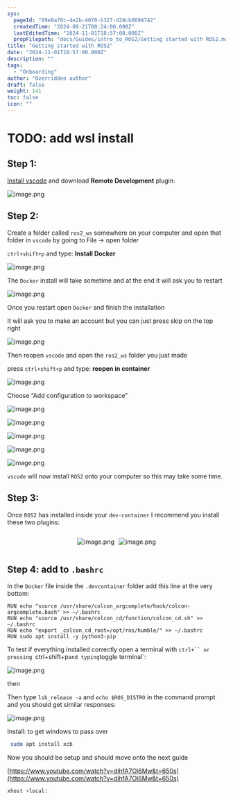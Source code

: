 ```yaml
---
sys:
  pageId: "89e0a78c-4e2b-4070-b327-d28cb0694742"
  createdTime: "2024-08-21T00:24:00.000Z"
  lastEditedTime: "2024-11-01T18:57:00.000Z"
  propFilepath: "docs/Guides/intro_to_ROS2/Getting started with ROS2.md"
title: "Getting started with ROS2"
date: "2024-11-01T18:57:00.000Z"
description: ""
tags:
  - "Onboarding"
author: "Overridden author"
draft: false
weight: 141
toc: false
icon: ""
---
```


# TODO: add wsl install

## Step 1:

[Install vscode](https://code.visualstudio.com/download) and download **Remote Development** plugin:

![image.png](https://prod-files-secure.s3.us-west-2.amazonaws.com/d518164a-d88e-44d1-a4ee-3adb3bd8bce0/efb52993-1881-4a40-b95e-6f020334f022/image.png?X-Amz-Algorithm=AWS4-HMAC-SHA256&X-Amz-Content-Sha256=UNSIGNED-PAYLOAD&X-Amz-Credential=ASIAZI2LB466W4V46QDI%2F20250210%2Fus-west-2%2Fs3%2Faws4_request&X-Amz-Date=20250210T200216Z&X-Amz-Expires=3600&X-Amz-Security-Token=IQoJb3JpZ2luX2VjEKz%2F%2F%2F%2F%2F%2F%2F%2F%2F%2FwEaCXVzLXdlc3QtMiJHMEUCIQCMv%2F8lA9%2BtESc3UTmKqsYJllU8BNeDOoXiyqU3InMXvAIgbrZN1zVmerVMwnJy0XJrj0jhURZYuYC1gWYSMFPNNAUqiAQIxf%2F%2F%2F%2F%2F%2F%2F%2F%2F%2FARAAGgw2Mzc0MjMxODM4MDUiDKR74dcxpbENHYGWEircA6grXOz1hMmML1cSFy7YpwiNC0RpneO%2BOcMLxvsae9RodN6Hyz1AIoHThVOYQ%2FjZnf65kBJPHothGSdCYiIRzgcSWVnn76mC%2F7pg2gSDt4kx3A%2F2xLx8wcK4YdHZfon%2Fdyh2IXG8HgyXr6Ai2mCZ8dv7ZB9uaVklgYJ%2Fllsn0%2F5i53JcuTLiPSNiqVTYeQZRXTZgmP1qKFMBJR3o8Ae%2FIsAB7jX4gBsAiz%2FDC6k14IuwPeqNCtSxEwYKil6I7I0m8QGjXIkx4tmlo%2Bx9ajP9q51aYb18AsXVE9ehZFEQXGl4oi7NY9XetMz%2FkPldMVpA4Nz0Dhryb5xN4LmAGk4xVrRfzDcdQVxnWSK6OydtvR671lsNHa5QVH7HhGfYE1dD9t8AFCV8Jrz%2FXA6bThgMGC%2BmPwB4S3Znoxa1BTtREc%2Fv6%2B0Go4qRjVJcoCkAUhE8NcqVtCdymxaq%2BnIdKtp6UDaXjcWyPZMawSFMIcREd2QkSwbN5pbljTwallew33T6Co9egVHVoQo0m2x4WNQx5N%2Bwmq6ZjxT67E4tCpFhEyji3fKTSff%2FNWiioaAoS%2FC3OeQE3pi0KhiR6yWpVhhodzkbQp51Rhl5vbqvcrVBxlV0pN6xqr2KxVrRFjtlMOGyqb0GOqUBsBlH1qY0MLajgf%2BnzaMPaV%2F7Hu6dlAIddVI8TN%2BTWlRcJb8WPtEi6JbAZSXNOFk9Xp7rQl2GM2W20qhKrFBLxBp8dTNySNDJNX2Bz9nOJpEU%2BqFKl9HJfij9LmhhLEhxFPQVyilMGE636kT1xpUOTghbfZvD%2BSz4J%2BdlZ91hbsTn0PKsgA6%2BafcFbkZ9uZHZcw%2BxbXd61NFGnIXKxBAAXxKx9bYn&X-Amz-Signature=5aabb2807e653bae7dba393f21c107cdae5b15e5118a6574c04dd2bc383ca649&X-Amz-SignedHeaders=host&x-id=GetObject)

## Step 2:

Create a folder called `ros2_ws` somewhere on your computer and open that folder in `vscode` by going to File → open folder 

`ctrl+shift+p` and type: **Install Docker**

![image.png](https://prod-files-secure.s3.us-west-2.amazonaws.com/d518164a-d88e-44d1-a4ee-3adb3bd8bce0/2269dc0e-1cd5-47ff-bceb-c04ad9b2eab0/image.png?X-Amz-Algorithm=AWS4-HMAC-SHA256&X-Amz-Content-Sha256=UNSIGNED-PAYLOAD&X-Amz-Credential=ASIAZI2LB466W4V46QDI%2F20250210%2Fus-west-2%2Fs3%2Faws4_request&X-Amz-Date=20250210T200216Z&X-Amz-Expires=3600&X-Amz-Security-Token=IQoJb3JpZ2luX2VjEKz%2F%2F%2F%2F%2F%2F%2F%2F%2F%2FwEaCXVzLXdlc3QtMiJHMEUCIQCMv%2F8lA9%2BtESc3UTmKqsYJllU8BNeDOoXiyqU3InMXvAIgbrZN1zVmerVMwnJy0XJrj0jhURZYuYC1gWYSMFPNNAUqiAQIxf%2F%2F%2F%2F%2F%2F%2F%2F%2F%2FARAAGgw2Mzc0MjMxODM4MDUiDKR74dcxpbENHYGWEircA6grXOz1hMmML1cSFy7YpwiNC0RpneO%2BOcMLxvsae9RodN6Hyz1AIoHThVOYQ%2FjZnf65kBJPHothGSdCYiIRzgcSWVnn76mC%2F7pg2gSDt4kx3A%2F2xLx8wcK4YdHZfon%2Fdyh2IXG8HgyXr6Ai2mCZ8dv7ZB9uaVklgYJ%2Fllsn0%2F5i53JcuTLiPSNiqVTYeQZRXTZgmP1qKFMBJR3o8Ae%2FIsAB7jX4gBsAiz%2FDC6k14IuwPeqNCtSxEwYKil6I7I0m8QGjXIkx4tmlo%2Bx9ajP9q51aYb18AsXVE9ehZFEQXGl4oi7NY9XetMz%2FkPldMVpA4Nz0Dhryb5xN4LmAGk4xVrRfzDcdQVxnWSK6OydtvR671lsNHa5QVH7HhGfYE1dD9t8AFCV8Jrz%2FXA6bThgMGC%2BmPwB4S3Znoxa1BTtREc%2Fv6%2B0Go4qRjVJcoCkAUhE8NcqVtCdymxaq%2BnIdKtp6UDaXjcWyPZMawSFMIcREd2QkSwbN5pbljTwallew33T6Co9egVHVoQo0m2x4WNQx5N%2Bwmq6ZjxT67E4tCpFhEyji3fKTSff%2FNWiioaAoS%2FC3OeQE3pi0KhiR6yWpVhhodzkbQp51Rhl5vbqvcrVBxlV0pN6xqr2KxVrRFjtlMOGyqb0GOqUBsBlH1qY0MLajgf%2BnzaMPaV%2F7Hu6dlAIddVI8TN%2BTWlRcJb8WPtEi6JbAZSXNOFk9Xp7rQl2GM2W20qhKrFBLxBp8dTNySNDJNX2Bz9nOJpEU%2BqFKl9HJfij9LmhhLEhxFPQVyilMGE636kT1xpUOTghbfZvD%2BSz4J%2BdlZ91hbsTn0PKsgA6%2BafcFbkZ9uZHZcw%2BxbXd61NFGnIXKxBAAXxKx9bYn&X-Amz-Signature=aeb07cba74c9d90063577504713fecc9392c054ab839234947efcfc172df1c40&X-Amz-SignedHeaders=host&x-id=GetObject)

The `Docker` install will take sometime and at the end it will ask you to restart

![image.png](https://prod-files-secure.s3.us-west-2.amazonaws.com/d518164a-d88e-44d1-a4ee-3adb3bd8bce0/ed233f78-be33-4b1f-b89c-9c346c0e961e/image.png?X-Amz-Algorithm=AWS4-HMAC-SHA256&X-Amz-Content-Sha256=UNSIGNED-PAYLOAD&X-Amz-Credential=ASIAZI2LB466W4V46QDI%2F20250210%2Fus-west-2%2Fs3%2Faws4_request&X-Amz-Date=20250210T200216Z&X-Amz-Expires=3600&X-Amz-Security-Token=IQoJb3JpZ2luX2VjEKz%2F%2F%2F%2F%2F%2F%2F%2F%2F%2FwEaCXVzLXdlc3QtMiJHMEUCIQCMv%2F8lA9%2BtESc3UTmKqsYJllU8BNeDOoXiyqU3InMXvAIgbrZN1zVmerVMwnJy0XJrj0jhURZYuYC1gWYSMFPNNAUqiAQIxf%2F%2F%2F%2F%2F%2F%2F%2F%2F%2FARAAGgw2Mzc0MjMxODM4MDUiDKR74dcxpbENHYGWEircA6grXOz1hMmML1cSFy7YpwiNC0RpneO%2BOcMLxvsae9RodN6Hyz1AIoHThVOYQ%2FjZnf65kBJPHothGSdCYiIRzgcSWVnn76mC%2F7pg2gSDt4kx3A%2F2xLx8wcK4YdHZfon%2Fdyh2IXG8HgyXr6Ai2mCZ8dv7ZB9uaVklgYJ%2Fllsn0%2F5i53JcuTLiPSNiqVTYeQZRXTZgmP1qKFMBJR3o8Ae%2FIsAB7jX4gBsAiz%2FDC6k14IuwPeqNCtSxEwYKil6I7I0m8QGjXIkx4tmlo%2Bx9ajP9q51aYb18AsXVE9ehZFEQXGl4oi7NY9XetMz%2FkPldMVpA4Nz0Dhryb5xN4LmAGk4xVrRfzDcdQVxnWSK6OydtvR671lsNHa5QVH7HhGfYE1dD9t8AFCV8Jrz%2FXA6bThgMGC%2BmPwB4S3Znoxa1BTtREc%2Fv6%2B0Go4qRjVJcoCkAUhE8NcqVtCdymxaq%2BnIdKtp6UDaXjcWyPZMawSFMIcREd2QkSwbN5pbljTwallew33T6Co9egVHVoQo0m2x4WNQx5N%2Bwmq6ZjxT67E4tCpFhEyji3fKTSff%2FNWiioaAoS%2FC3OeQE3pi0KhiR6yWpVhhodzkbQp51Rhl5vbqvcrVBxlV0pN6xqr2KxVrRFjtlMOGyqb0GOqUBsBlH1qY0MLajgf%2BnzaMPaV%2F7Hu6dlAIddVI8TN%2BTWlRcJb8WPtEi6JbAZSXNOFk9Xp7rQl2GM2W20qhKrFBLxBp8dTNySNDJNX2Bz9nOJpEU%2BqFKl9HJfij9LmhhLEhxFPQVyilMGE636kT1xpUOTghbfZvD%2BSz4J%2BdlZ91hbsTn0PKsgA6%2BafcFbkZ9uZHZcw%2BxbXd61NFGnIXKxBAAXxKx9bYn&X-Amz-Signature=0653296685908633828c9408364972b678f0d6c311456e6b54943f918b610324&X-Amz-SignedHeaders=host&x-id=GetObject)

Once you restart open `Docker` and finish the installation

It will ask you to make an account but you can just press skip on the top right

![image.png](https://prod-files-secure.s3.us-west-2.amazonaws.com/d518164a-d88e-44d1-a4ee-3adb3bd8bce0/21010ad9-1659-4fd9-9f59-9932a09b2a3d/image.png?X-Amz-Algorithm=AWS4-HMAC-SHA256&X-Amz-Content-Sha256=UNSIGNED-PAYLOAD&X-Amz-Credential=ASIAZI2LB466W4V46QDI%2F20250210%2Fus-west-2%2Fs3%2Faws4_request&X-Amz-Date=20250210T200216Z&X-Amz-Expires=3600&X-Amz-Security-Token=IQoJb3JpZ2luX2VjEKz%2F%2F%2F%2F%2F%2F%2F%2F%2F%2FwEaCXVzLXdlc3QtMiJHMEUCIQCMv%2F8lA9%2BtESc3UTmKqsYJllU8BNeDOoXiyqU3InMXvAIgbrZN1zVmerVMwnJy0XJrj0jhURZYuYC1gWYSMFPNNAUqiAQIxf%2F%2F%2F%2F%2F%2F%2F%2F%2F%2FARAAGgw2Mzc0MjMxODM4MDUiDKR74dcxpbENHYGWEircA6grXOz1hMmML1cSFy7YpwiNC0RpneO%2BOcMLxvsae9RodN6Hyz1AIoHThVOYQ%2FjZnf65kBJPHothGSdCYiIRzgcSWVnn76mC%2F7pg2gSDt4kx3A%2F2xLx8wcK4YdHZfon%2Fdyh2IXG8HgyXr6Ai2mCZ8dv7ZB9uaVklgYJ%2Fllsn0%2F5i53JcuTLiPSNiqVTYeQZRXTZgmP1qKFMBJR3o8Ae%2FIsAB7jX4gBsAiz%2FDC6k14IuwPeqNCtSxEwYKil6I7I0m8QGjXIkx4tmlo%2Bx9ajP9q51aYb18AsXVE9ehZFEQXGl4oi7NY9XetMz%2FkPldMVpA4Nz0Dhryb5xN4LmAGk4xVrRfzDcdQVxnWSK6OydtvR671lsNHa5QVH7HhGfYE1dD9t8AFCV8Jrz%2FXA6bThgMGC%2BmPwB4S3Znoxa1BTtREc%2Fv6%2B0Go4qRjVJcoCkAUhE8NcqVtCdymxaq%2BnIdKtp6UDaXjcWyPZMawSFMIcREd2QkSwbN5pbljTwallew33T6Co9egVHVoQo0m2x4WNQx5N%2Bwmq6ZjxT67E4tCpFhEyji3fKTSff%2FNWiioaAoS%2FC3OeQE3pi0KhiR6yWpVhhodzkbQp51Rhl5vbqvcrVBxlV0pN6xqr2KxVrRFjtlMOGyqb0GOqUBsBlH1qY0MLajgf%2BnzaMPaV%2F7Hu6dlAIddVI8TN%2BTWlRcJb8WPtEi6JbAZSXNOFk9Xp7rQl2GM2W20qhKrFBLxBp8dTNySNDJNX2Bz9nOJpEU%2BqFKl9HJfij9LmhhLEhxFPQVyilMGE636kT1xpUOTghbfZvD%2BSz4J%2BdlZ91hbsTn0PKsgA6%2BafcFbkZ9uZHZcw%2BxbXd61NFGnIXKxBAAXxKx9bYn&X-Amz-Signature=c1fe992d58b7e960012e06ae03bbc333d30b6e6481d694d0b4efa9147a8b472d&X-Amz-SignedHeaders=host&x-id=GetObject)

Then reopen `vscode` and open the `ros2_ws` folder you just made

press `ctrl+shift+p` and type: **reopen in container**

![image.png](https://prod-files-secure.s3.us-west-2.amazonaws.com/d518164a-d88e-44d1-a4ee-3adb3bd8bce0/4e93b8c2-41ad-488c-8095-c74205196118/image.png?X-Amz-Algorithm=AWS4-HMAC-SHA256&X-Amz-Content-Sha256=UNSIGNED-PAYLOAD&X-Amz-Credential=ASIAZI2LB466W4V46QDI%2F20250210%2Fus-west-2%2Fs3%2Faws4_request&X-Amz-Date=20250210T200216Z&X-Amz-Expires=3600&X-Amz-Security-Token=IQoJb3JpZ2luX2VjEKz%2F%2F%2F%2F%2F%2F%2F%2F%2F%2FwEaCXVzLXdlc3QtMiJHMEUCIQCMv%2F8lA9%2BtESc3UTmKqsYJllU8BNeDOoXiyqU3InMXvAIgbrZN1zVmerVMwnJy0XJrj0jhURZYuYC1gWYSMFPNNAUqiAQIxf%2F%2F%2F%2F%2F%2F%2F%2F%2F%2FARAAGgw2Mzc0MjMxODM4MDUiDKR74dcxpbENHYGWEircA6grXOz1hMmML1cSFy7YpwiNC0RpneO%2BOcMLxvsae9RodN6Hyz1AIoHThVOYQ%2FjZnf65kBJPHothGSdCYiIRzgcSWVnn76mC%2F7pg2gSDt4kx3A%2F2xLx8wcK4YdHZfon%2Fdyh2IXG8HgyXr6Ai2mCZ8dv7ZB9uaVklgYJ%2Fllsn0%2F5i53JcuTLiPSNiqVTYeQZRXTZgmP1qKFMBJR3o8Ae%2FIsAB7jX4gBsAiz%2FDC6k14IuwPeqNCtSxEwYKil6I7I0m8QGjXIkx4tmlo%2Bx9ajP9q51aYb18AsXVE9ehZFEQXGl4oi7NY9XetMz%2FkPldMVpA4Nz0Dhryb5xN4LmAGk4xVrRfzDcdQVxnWSK6OydtvR671lsNHa5QVH7HhGfYE1dD9t8AFCV8Jrz%2FXA6bThgMGC%2BmPwB4S3Znoxa1BTtREc%2Fv6%2B0Go4qRjVJcoCkAUhE8NcqVtCdymxaq%2BnIdKtp6UDaXjcWyPZMawSFMIcREd2QkSwbN5pbljTwallew33T6Co9egVHVoQo0m2x4WNQx5N%2Bwmq6ZjxT67E4tCpFhEyji3fKTSff%2FNWiioaAoS%2FC3OeQE3pi0KhiR6yWpVhhodzkbQp51Rhl5vbqvcrVBxlV0pN6xqr2KxVrRFjtlMOGyqb0GOqUBsBlH1qY0MLajgf%2BnzaMPaV%2F7Hu6dlAIddVI8TN%2BTWlRcJb8WPtEi6JbAZSXNOFk9Xp7rQl2GM2W20qhKrFBLxBp8dTNySNDJNX2Bz9nOJpEU%2BqFKl9HJfij9LmhhLEhxFPQVyilMGE636kT1xpUOTghbfZvD%2BSz4J%2BdlZ91hbsTn0PKsgA6%2BafcFbkZ9uZHZcw%2BxbXd61NFGnIXKxBAAXxKx9bYn&X-Amz-Signature=04c197561181e93e040d6486af483f2d1514c16f3f95d41f49621eb9fbf1c49f&X-Amz-SignedHeaders=host&x-id=GetObject)

Choose “Add configuration to workspace”

![image.png](https://prod-files-secure.s3.us-west-2.amazonaws.com/d518164a-d88e-44d1-a4ee-3adb3bd8bce0/9560b282-5060-4989-ba37-97e7b2c22476/image.png?X-Amz-Algorithm=AWS4-HMAC-SHA256&X-Amz-Content-Sha256=UNSIGNED-PAYLOAD&X-Amz-Credential=ASIAZI2LB466W4V46QDI%2F20250210%2Fus-west-2%2Fs3%2Faws4_request&X-Amz-Date=20250210T200216Z&X-Amz-Expires=3600&X-Amz-Security-Token=IQoJb3JpZ2luX2VjEKz%2F%2F%2F%2F%2F%2F%2F%2F%2F%2FwEaCXVzLXdlc3QtMiJHMEUCIQCMv%2F8lA9%2BtESc3UTmKqsYJllU8BNeDOoXiyqU3InMXvAIgbrZN1zVmerVMwnJy0XJrj0jhURZYuYC1gWYSMFPNNAUqiAQIxf%2F%2F%2F%2F%2F%2F%2F%2F%2F%2FARAAGgw2Mzc0MjMxODM4MDUiDKR74dcxpbENHYGWEircA6grXOz1hMmML1cSFy7YpwiNC0RpneO%2BOcMLxvsae9RodN6Hyz1AIoHThVOYQ%2FjZnf65kBJPHothGSdCYiIRzgcSWVnn76mC%2F7pg2gSDt4kx3A%2F2xLx8wcK4YdHZfon%2Fdyh2IXG8HgyXr6Ai2mCZ8dv7ZB9uaVklgYJ%2Fllsn0%2F5i53JcuTLiPSNiqVTYeQZRXTZgmP1qKFMBJR3o8Ae%2FIsAB7jX4gBsAiz%2FDC6k14IuwPeqNCtSxEwYKil6I7I0m8QGjXIkx4tmlo%2Bx9ajP9q51aYb18AsXVE9ehZFEQXGl4oi7NY9XetMz%2FkPldMVpA4Nz0Dhryb5xN4LmAGk4xVrRfzDcdQVxnWSK6OydtvR671lsNHa5QVH7HhGfYE1dD9t8AFCV8Jrz%2FXA6bThgMGC%2BmPwB4S3Znoxa1BTtREc%2Fv6%2B0Go4qRjVJcoCkAUhE8NcqVtCdymxaq%2BnIdKtp6UDaXjcWyPZMawSFMIcREd2QkSwbN5pbljTwallew33T6Co9egVHVoQo0m2x4WNQx5N%2Bwmq6ZjxT67E4tCpFhEyji3fKTSff%2FNWiioaAoS%2FC3OeQE3pi0KhiR6yWpVhhodzkbQp51Rhl5vbqvcrVBxlV0pN6xqr2KxVrRFjtlMOGyqb0GOqUBsBlH1qY0MLajgf%2BnzaMPaV%2F7Hu6dlAIddVI8TN%2BTWlRcJb8WPtEi6JbAZSXNOFk9Xp7rQl2GM2W20qhKrFBLxBp8dTNySNDJNX2Bz9nOJpEU%2BqFKl9HJfij9LmhhLEhxFPQVyilMGE636kT1xpUOTghbfZvD%2BSz4J%2BdlZ91hbsTn0PKsgA6%2BafcFbkZ9uZHZcw%2BxbXd61NFGnIXKxBAAXxKx9bYn&X-Amz-Signature=2a5fc22e4be4be4b619d4361adbbeb3ac59f59103b27df690720a590d85663dd&X-Amz-SignedHeaders=host&x-id=GetObject)

![image.png](https://prod-files-secure.s3.us-west-2.amazonaws.com/d518164a-d88e-44d1-a4ee-3adb3bd8bce0/2ee63f81-886b-48e8-a553-dc6e5eac99e4/image.png?X-Amz-Algorithm=AWS4-HMAC-SHA256&X-Amz-Content-Sha256=UNSIGNED-PAYLOAD&X-Amz-Credential=ASIAZI2LB466W4V46QDI%2F20250210%2Fus-west-2%2Fs3%2Faws4_request&X-Amz-Date=20250210T200216Z&X-Amz-Expires=3600&X-Amz-Security-Token=IQoJb3JpZ2luX2VjEKz%2F%2F%2F%2F%2F%2F%2F%2F%2F%2FwEaCXVzLXdlc3QtMiJHMEUCIQCMv%2F8lA9%2BtESc3UTmKqsYJllU8BNeDOoXiyqU3InMXvAIgbrZN1zVmerVMwnJy0XJrj0jhURZYuYC1gWYSMFPNNAUqiAQIxf%2F%2F%2F%2F%2F%2F%2F%2F%2F%2FARAAGgw2Mzc0MjMxODM4MDUiDKR74dcxpbENHYGWEircA6grXOz1hMmML1cSFy7YpwiNC0RpneO%2BOcMLxvsae9RodN6Hyz1AIoHThVOYQ%2FjZnf65kBJPHothGSdCYiIRzgcSWVnn76mC%2F7pg2gSDt4kx3A%2F2xLx8wcK4YdHZfon%2Fdyh2IXG8HgyXr6Ai2mCZ8dv7ZB9uaVklgYJ%2Fllsn0%2F5i53JcuTLiPSNiqVTYeQZRXTZgmP1qKFMBJR3o8Ae%2FIsAB7jX4gBsAiz%2FDC6k14IuwPeqNCtSxEwYKil6I7I0m8QGjXIkx4tmlo%2Bx9ajP9q51aYb18AsXVE9ehZFEQXGl4oi7NY9XetMz%2FkPldMVpA4Nz0Dhryb5xN4LmAGk4xVrRfzDcdQVxnWSK6OydtvR671lsNHa5QVH7HhGfYE1dD9t8AFCV8Jrz%2FXA6bThgMGC%2BmPwB4S3Znoxa1BTtREc%2Fv6%2B0Go4qRjVJcoCkAUhE8NcqVtCdymxaq%2BnIdKtp6UDaXjcWyPZMawSFMIcREd2QkSwbN5pbljTwallew33T6Co9egVHVoQo0m2x4WNQx5N%2Bwmq6ZjxT67E4tCpFhEyji3fKTSff%2FNWiioaAoS%2FC3OeQE3pi0KhiR6yWpVhhodzkbQp51Rhl5vbqvcrVBxlV0pN6xqr2KxVrRFjtlMOGyqb0GOqUBsBlH1qY0MLajgf%2BnzaMPaV%2F7Hu6dlAIddVI8TN%2BTWlRcJb8WPtEi6JbAZSXNOFk9Xp7rQl2GM2W20qhKrFBLxBp8dTNySNDJNX2Bz9nOJpEU%2BqFKl9HJfij9LmhhLEhxFPQVyilMGE636kT1xpUOTghbfZvD%2BSz4J%2BdlZ91hbsTn0PKsgA6%2BafcFbkZ9uZHZcw%2BxbXd61NFGnIXKxBAAXxKx9bYn&X-Amz-Signature=c9e1bd1da242d53a0a670c83af8cd5ef99dae6b66b7509b8934f291b7065e965&X-Amz-SignedHeaders=host&x-id=GetObject)

![image.png](https://prod-files-secure.s3.us-west-2.amazonaws.com/d518164a-d88e-44d1-a4ee-3adb3bd8bce0/ae1580b2-b048-407e-aed9-b584224a7a04/image.png?X-Amz-Algorithm=AWS4-HMAC-SHA256&X-Amz-Content-Sha256=UNSIGNED-PAYLOAD&X-Amz-Credential=ASIAZI2LB466W4V46QDI%2F20250210%2Fus-west-2%2Fs3%2Faws4_request&X-Amz-Date=20250210T200216Z&X-Amz-Expires=3600&X-Amz-Security-Token=IQoJb3JpZ2luX2VjEKz%2F%2F%2F%2F%2F%2F%2F%2F%2F%2FwEaCXVzLXdlc3QtMiJHMEUCIQCMv%2F8lA9%2BtESc3UTmKqsYJllU8BNeDOoXiyqU3InMXvAIgbrZN1zVmerVMwnJy0XJrj0jhURZYuYC1gWYSMFPNNAUqiAQIxf%2F%2F%2F%2F%2F%2F%2F%2F%2F%2FARAAGgw2Mzc0MjMxODM4MDUiDKR74dcxpbENHYGWEircA6grXOz1hMmML1cSFy7YpwiNC0RpneO%2BOcMLxvsae9RodN6Hyz1AIoHThVOYQ%2FjZnf65kBJPHothGSdCYiIRzgcSWVnn76mC%2F7pg2gSDt4kx3A%2F2xLx8wcK4YdHZfon%2Fdyh2IXG8HgyXr6Ai2mCZ8dv7ZB9uaVklgYJ%2Fllsn0%2F5i53JcuTLiPSNiqVTYeQZRXTZgmP1qKFMBJR3o8Ae%2FIsAB7jX4gBsAiz%2FDC6k14IuwPeqNCtSxEwYKil6I7I0m8QGjXIkx4tmlo%2Bx9ajP9q51aYb18AsXVE9ehZFEQXGl4oi7NY9XetMz%2FkPldMVpA4Nz0Dhryb5xN4LmAGk4xVrRfzDcdQVxnWSK6OydtvR671lsNHa5QVH7HhGfYE1dD9t8AFCV8Jrz%2FXA6bThgMGC%2BmPwB4S3Znoxa1BTtREc%2Fv6%2B0Go4qRjVJcoCkAUhE8NcqVtCdymxaq%2BnIdKtp6UDaXjcWyPZMawSFMIcREd2QkSwbN5pbljTwallew33T6Co9egVHVoQo0m2x4WNQx5N%2Bwmq6ZjxT67E4tCpFhEyji3fKTSff%2FNWiioaAoS%2FC3OeQE3pi0KhiR6yWpVhhodzkbQp51Rhl5vbqvcrVBxlV0pN6xqr2KxVrRFjtlMOGyqb0GOqUBsBlH1qY0MLajgf%2BnzaMPaV%2F7Hu6dlAIddVI8TN%2BTWlRcJb8WPtEi6JbAZSXNOFk9Xp7rQl2GM2W20qhKrFBLxBp8dTNySNDJNX2Bz9nOJpEU%2BqFKl9HJfij9LmhhLEhxFPQVyilMGE636kT1xpUOTghbfZvD%2BSz4J%2BdlZ91hbsTn0PKsgA6%2BafcFbkZ9uZHZcw%2BxbXd61NFGnIXKxBAAXxKx9bYn&X-Amz-Signature=6f0f6100fcd32d257761cd06403fd30ea6a697b010f5bb52308b452a07f7f9f5&X-Amz-SignedHeaders=host&x-id=GetObject)

![image.png](https://prod-files-secure.s3.us-west-2.amazonaws.com/d518164a-d88e-44d1-a4ee-3adb3bd8bce0/53255b28-f75e-430f-b9e3-c0ac8577e42b/image.png?X-Amz-Algorithm=AWS4-HMAC-SHA256&X-Amz-Content-Sha256=UNSIGNED-PAYLOAD&X-Amz-Credential=ASIAZI2LB466W4V46QDI%2F20250210%2Fus-west-2%2Fs3%2Faws4_request&X-Amz-Date=20250210T200216Z&X-Amz-Expires=3600&X-Amz-Security-Token=IQoJb3JpZ2luX2VjEKz%2F%2F%2F%2F%2F%2F%2F%2F%2F%2FwEaCXVzLXdlc3QtMiJHMEUCIQCMv%2F8lA9%2BtESc3UTmKqsYJllU8BNeDOoXiyqU3InMXvAIgbrZN1zVmerVMwnJy0XJrj0jhURZYuYC1gWYSMFPNNAUqiAQIxf%2F%2F%2F%2F%2F%2F%2F%2F%2F%2FARAAGgw2Mzc0MjMxODM4MDUiDKR74dcxpbENHYGWEircA6grXOz1hMmML1cSFy7YpwiNC0RpneO%2BOcMLxvsae9RodN6Hyz1AIoHThVOYQ%2FjZnf65kBJPHothGSdCYiIRzgcSWVnn76mC%2F7pg2gSDt4kx3A%2F2xLx8wcK4YdHZfon%2Fdyh2IXG8HgyXr6Ai2mCZ8dv7ZB9uaVklgYJ%2Fllsn0%2F5i53JcuTLiPSNiqVTYeQZRXTZgmP1qKFMBJR3o8Ae%2FIsAB7jX4gBsAiz%2FDC6k14IuwPeqNCtSxEwYKil6I7I0m8QGjXIkx4tmlo%2Bx9ajP9q51aYb18AsXVE9ehZFEQXGl4oi7NY9XetMz%2FkPldMVpA4Nz0Dhryb5xN4LmAGk4xVrRfzDcdQVxnWSK6OydtvR671lsNHa5QVH7HhGfYE1dD9t8AFCV8Jrz%2FXA6bThgMGC%2BmPwB4S3Znoxa1BTtREc%2Fv6%2B0Go4qRjVJcoCkAUhE8NcqVtCdymxaq%2BnIdKtp6UDaXjcWyPZMawSFMIcREd2QkSwbN5pbljTwallew33T6Co9egVHVoQo0m2x4WNQx5N%2Bwmq6ZjxT67E4tCpFhEyji3fKTSff%2FNWiioaAoS%2FC3OeQE3pi0KhiR6yWpVhhodzkbQp51Rhl5vbqvcrVBxlV0pN6xqr2KxVrRFjtlMOGyqb0GOqUBsBlH1qY0MLajgf%2BnzaMPaV%2F7Hu6dlAIddVI8TN%2BTWlRcJb8WPtEi6JbAZSXNOFk9Xp7rQl2GM2W20qhKrFBLxBp8dTNySNDJNX2Bz9nOJpEU%2BqFKl9HJfij9LmhhLEhxFPQVyilMGE636kT1xpUOTghbfZvD%2BSz4J%2BdlZ91hbsTn0PKsgA6%2BafcFbkZ9uZHZcw%2BxbXd61NFGnIXKxBAAXxKx9bYn&X-Amz-Signature=c84e98d6698fc922303489d7cecd79d21b312299317c30301430b618cf33025d&X-Amz-SignedHeaders=host&x-id=GetObject)

![image.png](https://prod-files-secure.s3.us-west-2.amazonaws.com/d518164a-d88e-44d1-a4ee-3adb3bd8bce0/7c562767-5af9-4ffb-97d1-327bcdf4ee00/image.png?X-Amz-Algorithm=AWS4-HMAC-SHA256&X-Amz-Content-Sha256=UNSIGNED-PAYLOAD&X-Amz-Credential=ASIAZI2LB466W4V46QDI%2F20250210%2Fus-west-2%2Fs3%2Faws4_request&X-Amz-Date=20250210T200216Z&X-Amz-Expires=3600&X-Amz-Security-Token=IQoJb3JpZ2luX2VjEKz%2F%2F%2F%2F%2F%2F%2F%2F%2F%2FwEaCXVzLXdlc3QtMiJHMEUCIQCMv%2F8lA9%2BtESc3UTmKqsYJllU8BNeDOoXiyqU3InMXvAIgbrZN1zVmerVMwnJy0XJrj0jhURZYuYC1gWYSMFPNNAUqiAQIxf%2F%2F%2F%2F%2F%2F%2F%2F%2F%2FARAAGgw2Mzc0MjMxODM4MDUiDKR74dcxpbENHYGWEircA6grXOz1hMmML1cSFy7YpwiNC0RpneO%2BOcMLxvsae9RodN6Hyz1AIoHThVOYQ%2FjZnf65kBJPHothGSdCYiIRzgcSWVnn76mC%2F7pg2gSDt4kx3A%2F2xLx8wcK4YdHZfon%2Fdyh2IXG8HgyXr6Ai2mCZ8dv7ZB9uaVklgYJ%2Fllsn0%2F5i53JcuTLiPSNiqVTYeQZRXTZgmP1qKFMBJR3o8Ae%2FIsAB7jX4gBsAiz%2FDC6k14IuwPeqNCtSxEwYKil6I7I0m8QGjXIkx4tmlo%2Bx9ajP9q51aYb18AsXVE9ehZFEQXGl4oi7NY9XetMz%2FkPldMVpA4Nz0Dhryb5xN4LmAGk4xVrRfzDcdQVxnWSK6OydtvR671lsNHa5QVH7HhGfYE1dD9t8AFCV8Jrz%2FXA6bThgMGC%2BmPwB4S3Znoxa1BTtREc%2Fv6%2B0Go4qRjVJcoCkAUhE8NcqVtCdymxaq%2BnIdKtp6UDaXjcWyPZMawSFMIcREd2QkSwbN5pbljTwallew33T6Co9egVHVoQo0m2x4WNQx5N%2Bwmq6ZjxT67E4tCpFhEyji3fKTSff%2FNWiioaAoS%2FC3OeQE3pi0KhiR6yWpVhhodzkbQp51Rhl5vbqvcrVBxlV0pN6xqr2KxVrRFjtlMOGyqb0GOqUBsBlH1qY0MLajgf%2BnzaMPaV%2F7Hu6dlAIddVI8TN%2BTWlRcJb8WPtEi6JbAZSXNOFk9Xp7rQl2GM2W20qhKrFBLxBp8dTNySNDJNX2Bz9nOJpEU%2BqFKl9HJfij9LmhhLEhxFPQVyilMGE636kT1xpUOTghbfZvD%2BSz4J%2BdlZ91hbsTn0PKsgA6%2BafcFbkZ9uZHZcw%2BxbXd61NFGnIXKxBAAXxKx9bYn&X-Amz-Signature=9389606861d89753be35360f3e44cba5888149a88116792fcc0ff6e938dcad61&X-Amz-SignedHeaders=host&x-id=GetObject)

`vscode` will now install `ROS2` onto your computer so this may take some time.

## Step 3:

Once `ROS2` has installed inside your `dev-container` I recommend you install these two plugins:

<div style="display: flex;flex-direction: row; column-gap:10px; max-width: 630px;justify-content: center;">
<div>

![image.png](https://prod-files-secure.s3.us-west-2.amazonaws.com/d518164a-d88e-44d1-a4ee-3adb3bd8bce0/3fc3d550-5a54-4ba1-ba6b-faa01cdb7369/image.png?X-Amz-Algorithm=AWS4-HMAC-SHA256&X-Amz-Content-Sha256=UNSIGNED-PAYLOAD&X-Amz-Credential=ASIAZI2LB466Y7WECX66%2F20250210%2Fus-west-2%2Fs3%2Faws4_request&X-Amz-Date=20250210T200222Z&X-Amz-Expires=3600&X-Amz-Security-Token=IQoJb3JpZ2luX2VjEKz%2F%2F%2F%2F%2F%2F%2F%2F%2F%2FwEaCXVzLXdlc3QtMiJHMEUCIQCHYMpFYebE644CyQgMAsENozQS0wl3dNq3gS3QieOzIAIgR8NGcazZTo1SY%2B67dAbxrjomc8EdZoDCnh87H9X40kcqiAQIxf%2F%2F%2F%2F%2F%2F%2F%2F%2F%2FARAAGgw2Mzc0MjMxODM4MDUiDIxl%2Bc3gWUrycqQAdSrcA30unOlA9azbaj2SgTAsOQX9d1ewch%2FtEBuqAE%2BVn%2BoQTQxSUizxGegM9oXR06gAyIqsSERsNRfSiDBgMxFu%2BE1%2FRYu1nKDPAaakvA3IIaWEVKp3IDr0awQtsKc2yc5cbGCt%2F4CWoLyxU9P%2BPq8%2FBKkk%2Bv1Zp4dZCKj3iZE4YH8%2FuhQCOJCJbdeGJgr8UBtU5cw1uk8NFln8STHUmU2oC5MUSWawDHmh7bbcGh%2BOczkMrmSpSMdSqX6yDs7P8Z%2BUzTilayEIi4fe2uEpUwHMy0xYVPQOf3DFGeOIZiGd%2Bu63jeovjBkxFPVdfYw%2BQg1spv3UDV8cL4%2FMvRBczEzVlCZQtYJTuT50LxpScXgy8lHaB4SEpTrXYk7miaYduWL7mf7dBAaC2w0d5VLRp2tjHsWII70vePIwNSsRA6MulanEHW%2BK46WRE2Pw66UTDNQPuFY7b8nlSy8OqSEer3nyol1bewmESnJdcNYBPPSWzsVUtYlSmTmkjpbiBFVS2ZNLd%2FWr1%2FHAchaEKzNvhrpLMuE8TIqm%2FVyVydIyrBSq%2FyMsRrQdj7N%2FtM77SL2TnfoxhCPgok5Xt%2BcjuSpl%2BLBH13SrFJlzJaTumiujceca3CmMtHk263sNXZtOFY1RMJezqb0GOqUB0qpuYnkofEiWGwG%2FuzjGLR%2BTT9eRO%2B7ubK%2FgMeFto9OdXCZHZrPR9KBEmos5ZXUZY1%2BvoO%2BSFTNI%2Fsdp2IOwSc77N8uBQmRlpT6c3EFBDT%2FaKtu7crPpruD6gusa90xcGlrtr5Vu945BGTYfbbZZBQAKRbc1ReS0BxU%2Fc2Ii7aonlMhCiv5jZ6bWtXZiZ0OSx0BtHhcpn8WAtN2E%2BSBEOnBS1LPx&X-Amz-Signature=174cf845faac32b5c44041243543413c6a0676ede88fa11220db4fbc212e611d&X-Amz-SignedHeaders=host&x-id=GetObject)

</div>
<div>

![image.png](https://prod-files-secure.s3.us-west-2.amazonaws.com/d518164a-d88e-44d1-a4ee-3adb3bd8bce0/d994cc66-13c2-4093-a5a3-f84cf4601a82/image.png?X-Amz-Algorithm=AWS4-HMAC-SHA256&X-Amz-Content-Sha256=UNSIGNED-PAYLOAD&X-Amz-Credential=ASIAZI2LB4663SAH4MRD%2F20250210%2Fus-west-2%2Fs3%2Faws4_request&X-Amz-Date=20250210T200222Z&X-Amz-Expires=3600&X-Amz-Security-Token=IQoJb3JpZ2luX2VjEKz%2F%2F%2F%2F%2F%2F%2F%2F%2F%2FwEaCXVzLXdlc3QtMiJIMEYCIQCigaUH6bo5qFyGKI%2By7lqrGINIqFg4O21B3FvCH2GKDwIhAPhC%2B0kusqx9dNoOhzyylLtZoZ7OUdpfxK7P%2B23fYn46KogECMX%2F%2F%2F%2F%2F%2F%2F%2F%2F%2FwEQABoMNjM3NDIzMTgzODA1IgzkEPRDSZ90tjXKmp8q3ANCrdoOpfwE%2F8MR8zbqAR9hg2QCEJCvgAV44ncAdiAp8RA4idCqlwxdqwfelvZPgnmDQzkHykt1bGqOrCWatF8uzEcH%2Bcoo3A4gDpPu1BQOhr5QDJI5DMFmbylbQcpl%2Bk%2Fo0nv83QZHLc6ddr20nIR5r%2FkemedAJQtQK11Mev39f%2BcKOeFHkE%2B5cvzuxLgcbJpXkn1KzUVaazKjtK1Ao4BQanPT2fX2X%2Bw3PwcK6WkI1VKIfJgVV3RspaR2FO1jdC%2Bzir%2FX9nIbCtSjC6VJX67sIq8vkhbIrwqgyVVJFeFjD%2FOEy7H%2BvirF4MExJpof16z5SU%2Fk2ysm0TWZ6awwovp5IiD0r2uHv0eOw9YDndcGKkb8b7CEDQK1d481oR%2BZdMqgvr9Ku2HK6IbSjIIQmnty6AdxV4xFwEAaW%2FGsisjt9jIXx8FzlKzsiXRxVCq8xXUcn3hA7iU7gCQ9KM0Hgpfv0hkPMouw3ltrzDHfBPUZUnEoEZ6MBwZ3puHS6vqtYge2iYExkd0u7vSAkMSJknrGrpgxagOpKsKT3HJRZnv1OQgD3eLJNMOmnSt%2BvvWD9uoPiN9hxAyI7TbkizlYrf5f2o76geWjo68Izplw%2B2lAi4jRL%2Fc9f6K%2Fd3h25jDzs6m9BjqkAS0fgWit7YabJcpmZ5HGpJxf%2F%2BANt8Rsxts%2BA22WrT7ufJP%2FQp3oow5oJIJzkigKopWYB%2B71eo0OONIsYFv5JTpuffRgwCinhjyIBJXYWH6CzCSQrtAnYDRQVgLL%2FLnSA%2FgXWsTFiJ00WVnmZNg0ZufpxghFtdmo8rcAee%2B7YBIKzC5vREdsRC9%2B0sJEYYfQNHzqeW%2B8C%2FludHm%2FjAR5FYXSous3&X-Amz-Signature=cba151857f45429abbd7a5b7dfe82971f551924d7f6b3b89a35c9b78caa40704&X-Amz-SignedHeaders=host&x-id=GetObject)

</div>
</div>

## Step 4: add to `.bashrc`

In the `Docker` file inside the `.devcontainer` folder add this line at the very bottom: 

```docker
RUN echo "source /usr/share/colcon_argcomplete/hook/colcon-argcomplete.bash" >> ~/.bashrc
RUN echo "source /usr/share/colcon_cd/function/colcon_cd.sh" >> ~/.bashrc
RUN echo "export _colcon_cd_root=/opt/ros/humble/" >> ~/.bashrc
RUN sudo apt install -y python3-pip 
```

To test if everything installed correctly open a terminal with `ctrl+`` or pressing `ctrl+shift+p` and typing `toggle terminal`:

![image.png](https://prod-files-secure.s3.us-west-2.amazonaws.com/d518164a-d88e-44d1-a4ee-3adb3bd8bce0/6a4943d8-b04e-4c02-9a58-775f3384d1a5/image.png?X-Amz-Algorithm=AWS4-HMAC-SHA256&X-Amz-Content-Sha256=UNSIGNED-PAYLOAD&X-Amz-Credential=ASIAZI2LB466W4V46QDI%2F20250210%2Fus-west-2%2Fs3%2Faws4_request&X-Amz-Date=20250210T200216Z&X-Amz-Expires=3600&X-Amz-Security-Token=IQoJb3JpZ2luX2VjEKz%2F%2F%2F%2F%2F%2F%2F%2F%2F%2FwEaCXVzLXdlc3QtMiJHMEUCIQCMv%2F8lA9%2BtESc3UTmKqsYJllU8BNeDOoXiyqU3InMXvAIgbrZN1zVmerVMwnJy0XJrj0jhURZYuYC1gWYSMFPNNAUqiAQIxf%2F%2F%2F%2F%2F%2F%2F%2F%2F%2FARAAGgw2Mzc0MjMxODM4MDUiDKR74dcxpbENHYGWEircA6grXOz1hMmML1cSFy7YpwiNC0RpneO%2BOcMLxvsae9RodN6Hyz1AIoHThVOYQ%2FjZnf65kBJPHothGSdCYiIRzgcSWVnn76mC%2F7pg2gSDt4kx3A%2F2xLx8wcK4YdHZfon%2Fdyh2IXG8HgyXr6Ai2mCZ8dv7ZB9uaVklgYJ%2Fllsn0%2F5i53JcuTLiPSNiqVTYeQZRXTZgmP1qKFMBJR3o8Ae%2FIsAB7jX4gBsAiz%2FDC6k14IuwPeqNCtSxEwYKil6I7I0m8QGjXIkx4tmlo%2Bx9ajP9q51aYb18AsXVE9ehZFEQXGl4oi7NY9XetMz%2FkPldMVpA4Nz0Dhryb5xN4LmAGk4xVrRfzDcdQVxnWSK6OydtvR671lsNHa5QVH7HhGfYE1dD9t8AFCV8Jrz%2FXA6bThgMGC%2BmPwB4S3Znoxa1BTtREc%2Fv6%2B0Go4qRjVJcoCkAUhE8NcqVtCdymxaq%2BnIdKtp6UDaXjcWyPZMawSFMIcREd2QkSwbN5pbljTwallew33T6Co9egVHVoQo0m2x4WNQx5N%2Bwmq6ZjxT67E4tCpFhEyji3fKTSff%2FNWiioaAoS%2FC3OeQE3pi0KhiR6yWpVhhodzkbQp51Rhl5vbqvcrVBxlV0pN6xqr2KxVrRFjtlMOGyqb0GOqUBsBlH1qY0MLajgf%2BnzaMPaV%2F7Hu6dlAIddVI8TN%2BTWlRcJb8WPtEi6JbAZSXNOFk9Xp7rQl2GM2W20qhKrFBLxBp8dTNySNDJNX2Bz9nOJpEU%2BqFKl9HJfij9LmhhLEhxFPQVyilMGE636kT1xpUOTghbfZvD%2BSz4J%2BdlZ91hbsTn0PKsgA6%2BafcFbkZ9uZHZcw%2BxbXd61NFGnIXKxBAAXxKx9bYn&X-Amz-Signature=65959bada41872cd6021e07f16d94f4646d0039290b044b5fdefd1235ed5ce3f&X-Amz-SignedHeaders=host&x-id=GetObject)

then 

Then type `lsb_release -a` and `echo $ROS_DISTRO` in the command prompt and you should get similar responses:

![image.png](https://prod-files-secure.s3.us-west-2.amazonaws.com/d518164a-d88e-44d1-a4ee-3adb3bd8bce0/3e635dec-a805-4e85-8b9e-d000e5b71a4e/image.png?X-Amz-Algorithm=AWS4-HMAC-SHA256&X-Amz-Content-Sha256=UNSIGNED-PAYLOAD&X-Amz-Credential=ASIAZI2LB466W4V46QDI%2F20250210%2Fus-west-2%2Fs3%2Faws4_request&X-Amz-Date=20250210T200216Z&X-Amz-Expires=3600&X-Amz-Security-Token=IQoJb3JpZ2luX2VjEKz%2F%2F%2F%2F%2F%2F%2F%2F%2F%2FwEaCXVzLXdlc3QtMiJHMEUCIQCMv%2F8lA9%2BtESc3UTmKqsYJllU8BNeDOoXiyqU3InMXvAIgbrZN1zVmerVMwnJy0XJrj0jhURZYuYC1gWYSMFPNNAUqiAQIxf%2F%2F%2F%2F%2F%2F%2F%2F%2F%2FARAAGgw2Mzc0MjMxODM4MDUiDKR74dcxpbENHYGWEircA6grXOz1hMmML1cSFy7YpwiNC0RpneO%2BOcMLxvsae9RodN6Hyz1AIoHThVOYQ%2FjZnf65kBJPHothGSdCYiIRzgcSWVnn76mC%2F7pg2gSDt4kx3A%2F2xLx8wcK4YdHZfon%2Fdyh2IXG8HgyXr6Ai2mCZ8dv7ZB9uaVklgYJ%2Fllsn0%2F5i53JcuTLiPSNiqVTYeQZRXTZgmP1qKFMBJR3o8Ae%2FIsAB7jX4gBsAiz%2FDC6k14IuwPeqNCtSxEwYKil6I7I0m8QGjXIkx4tmlo%2Bx9ajP9q51aYb18AsXVE9ehZFEQXGl4oi7NY9XetMz%2FkPldMVpA4Nz0Dhryb5xN4LmAGk4xVrRfzDcdQVxnWSK6OydtvR671lsNHa5QVH7HhGfYE1dD9t8AFCV8Jrz%2FXA6bThgMGC%2BmPwB4S3Znoxa1BTtREc%2Fv6%2B0Go4qRjVJcoCkAUhE8NcqVtCdymxaq%2BnIdKtp6UDaXjcWyPZMawSFMIcREd2QkSwbN5pbljTwallew33T6Co9egVHVoQo0m2x4WNQx5N%2Bwmq6ZjxT67E4tCpFhEyji3fKTSff%2FNWiioaAoS%2FC3OeQE3pi0KhiR6yWpVhhodzkbQp51Rhl5vbqvcrVBxlV0pN6xqr2KxVrRFjtlMOGyqb0GOqUBsBlH1qY0MLajgf%2BnzaMPaV%2F7Hu6dlAIddVI8TN%2BTWlRcJb8WPtEi6JbAZSXNOFk9Xp7rQl2GM2W20qhKrFBLxBp8dTNySNDJNX2Bz9nOJpEU%2BqFKl9HJfij9LmhhLEhxFPQVyilMGE636kT1xpUOTghbfZvD%2BSz4J%2BdlZ91hbsTn0PKsgA6%2BafcFbkZ9uZHZcw%2BxbXd61NFGnIXKxBAAXxKx9bYn&X-Amz-Signature=dc13a0107f994a2b2f4f9ccbfbded97c6d831fff9fe3ba491b9187ec909a14c8&X-Amz-SignedHeaders=host&x-id=GetObject)

Install:  to get windows to pass over

```bash
 sudo apt install xcb
```

Now you should be setup and should move onto the next guide 

[https://www.youtube.com/watch?v=dihfA7Ol6Mw&t=650s](https://www.youtube.com/watch?v=dihfA7Ol6Mw&t=650s)

```python
xhost +local:
```
